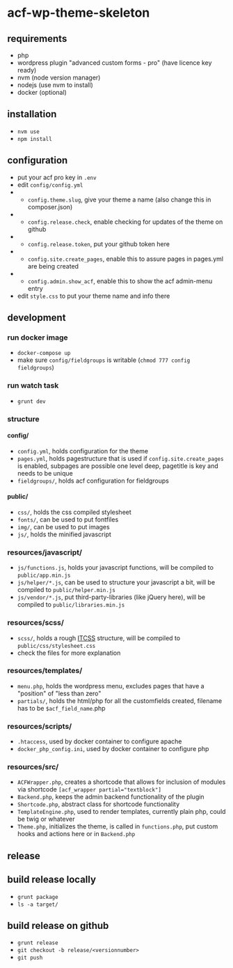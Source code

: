 # acf-wp-theme-skeleton

## requirements
- php
- wordpress plugin "advanced custom forms - pro" (have licence key ready)
- nvm (node version manager)
- nodejs (use nvm to install)
- docker (optional)

## installation
- `nvm use`
- `npm install`

## configuration
- put your acf pro key in `.env`
- edit `config/config.yml`
- - `config.theme.slug`, give your theme a name (also change this in composer.json)
- - `config.release.check`, enable checking for updates of the theme on github
- - `config.release.token`, put your github token here
- - `config.site.create_pages`, enable this to assure pages in pages.yml are being created
- - `config.admin.show_acf`, enable this to show the acf admin-menu entry
- edit `style.css` to put your theme name and info there

## development

### run docker image
- `docker-compose up`
- make sure `config/fieldgroups` is writable (`chmod 777 config fieldgroups`)

### run watch task
- `grunt dev`

### structure

#### config/

- `config.yml`, holds configuration for the theme
- `pages.yml`, holds pagestructure that is used if `config.site.create_pages` is enabled, subpages are possible one level deep, pagetitle is key and needs to be unique
- `fieldgroups/`, holds acf configuration for fieldgroups

#### public/

- `css/`, holds the css compiled stylesheet
- `fonts/`, can be used to put fontfiles
- `img/`, can be used to put images
- `js/`, holds the minified javascript

### resources/javascript/
- `js/functions.js`, holds your javascript functions, will be compiled to `public/app.min.js`
- `js/helper/*.js`, can be used to structure your javascript a bit, will be compiled to `public/helper.min.js`
- `js/vendor/*.js`, put third-party-libraries (like jQuery here), will be compiled to `public/libraries.min.js`

### resources/scss/
- `scss/`, holds a rough [ITCSS](https://www.freecodecamp.org/news/managing-large-s-css-projects-using-the-inverted-triangle-architecture-3c03e4b1e6df/) structure, will be compiled to `public/css/stylesheet.css`
- check the files for more explanation

### resources/templates/
- `menu.php`, holds the wordpress menu, excludes pages that have a "position" of "less than zero"
- `partials/`, holds the html/php for all the customfields created, filename has to be `$acf_field_name`.php

### resources/scripts/
- `.htaccess`, used by docker container to configure apache
- `docker_php_config.ini`, used by docker container to configure php

### resources/src/
- `ACFWrapper.php`, creates a shortcode that allows for inclusion of modules via shortcode `[acf_wrapper partial="textblock"]`
- `Backend.php`, keeps the admin backend functionality of the plugin
- `Shortcode.php`, abstract class for shortcode functionality
- `TemplateEngine.php`, used to render templates, currently plain php, could be twig or whatever
- `Theme.php`, initializes the theme, is called in `functions.php`, put custom hooks and actions here or in `Backend.php`

## release

## build release locally
- `grunt package`
- `ls -a target/`

## build release on github
- `grunt release`
- `git checkout -b release/<versionnumber>`
- `git push`

